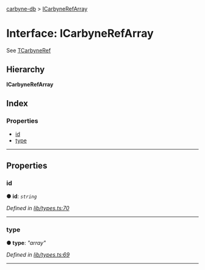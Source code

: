 [carbyne-db](../README.md) > [ICarbyneRefArray](../interfaces/icarbynerefarray.md)

# Interface: ICarbyneRefArray

See [TCarbyneRef](../#tcarbyneref)

## Hierarchy

**ICarbyneRefArray**

## Index

### Properties

* [id](icarbynerefarray.md#id)
* [type](icarbynerefarray.md#type)

---

## Properties

<a id="id"></a>

###  id

**● id**: *`string`*

*Defined in [lib/types.ts:70](https://github.com/allotropelabs/carbyne/blob/f80c702/lib/types.ts#L70)*

___
<a id="type"></a>

###  type

**● type**: *"array"*

*Defined in [lib/types.ts:69](https://github.com/allotropelabs/carbyne/blob/f80c702/lib/types.ts#L69)*

___

